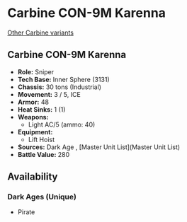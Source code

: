 # Carbine CON-9M Karenna 

[Other Carbine variants](../carbine.md) 

## Carbine CON-9M Karenna 

- **Role:** Sniper 
- **Tech Base:** Inner Sphere (3131) 
- **Chassis:** 30 tons (Industrial) 
- **Movement:** 3 / 5, ICE 
- **Armor:** 48 
- **Heat Sinks:** 1 (1) 
- **Weapons:** 
  - Light AC/5 (ammo: 40) 
- **Equipment:** 
  - Lift Hoist 
- **Sources:** Dark Age , [Master Unit List](Master Unit List) 
- **Battle Value:** 280 

## Availability 

### Dark Ages (Unique) 

- Pirate 

